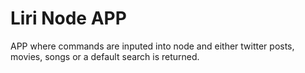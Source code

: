 # Liri Node APP

APP where commands are inputed into node and either twitter posts, movies, songs or a default  search is returned. 
